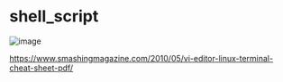 # shell_script

![image](https://github.com/B4rry4ll3n/shell_script/assets/86421873/38eb17ea-b3f0-47fb-aa11-b76090e78085)


https://www.smashingmagazine.com/2010/05/vi-editor-linux-terminal-cheat-sheet-pdf/
